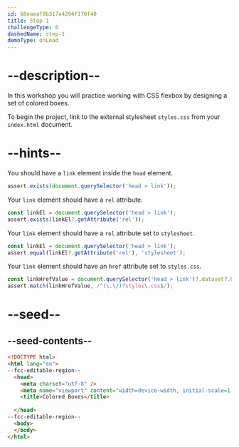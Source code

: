 ```yaml
---
id: 68eaeaf8b317a4294f170f40
title: Step 1
challengeType: 0
dashedName: step-1
demoType: onLoad
---
```


# --description--

In this workshop you will practice working with CSS flexbox by designing a set of colored boxes.

To begin the project, link to the external stylesheet `styles.css` from your `index.html` document.

# --hints--

You should have a `link` element inside the `head` element.

```js
assert.exists(document.querySelector('head > link'));
```

Your `link` element should have a `rel` attribute.

```js
const linkEl = document.querySelector('head > link');
assert.exists(linkEl?.getAttribute('rel'));
```

Your `link` element should have a `rel` attribute set to `stylesheet`.

```js
const linkEl = document.querySelector('head > link');
assert.equal(linkEl?.getAttribute('rel'), 'stylesheet');
```

Your `link` element should have an `href` attribute set to `styles.css`.

```js
const linkHrefValue = document.querySelector('head > link')?.dataset?.href;
assert.match(linkHrefValue, /^(\.\/)?styles\.css$/);
```

# --seed--

## --seed-contents--

```html
<!DOCTYPE html>
<html lang="en">
--fcc-editable-region--
  <head>
    <meta charset="utf-8" />
    <meta name="viewport" content="width=device-width, initial-scale=1.0" />
    <title>Colored Boxes</title>
    
  </head>
--fcc-editable-region--  
  <body>
  </body>
</html>
```
